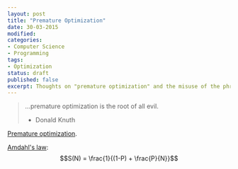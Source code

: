 ```yaml
---
layout: post
title: "Premature Optimization"
date: 30-03-2015
modified:
categories:
- Computer Science
- Programming
tags:
- Optimization
status: draft
published: false
excerpt: Thoughts on "premature optimization" and the misuse of the phrase.
---
```


> ...premature optimization is the root of all evil.
> - Donald Knuth

<a href="http://en.wikipedia.org/wiki/Program_optimization" target="_blank">Premature optimization</a>.

<a href="http://en.wikipedia.org/wiki/Amdahl%27s_law" target="_blank">Amdahl's law</a>: $$S(N) = \frac{1}{(1-P) + \frac{P}{N}}$$</p>
